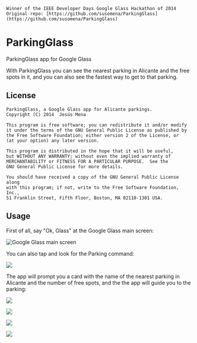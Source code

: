     Winner of the IEEE Developer Days Google Glass Hackathon of 2014
    Original repo: [https://github.com/susomena/ParkingGlass](https://github.com/susomena/ParkingGlass)

ParkingGlass
============

ParkingGlass app for Google Glass

With ParkingGlass you can see the nearest parking in Alicante and the free spots in it, and you can also see the fastest way to get to that parking.


License
-------

    ParkingGlass, a Google Glass app for Alicante parkings.
    Copyright (C) 2014  Jesús Mena
    
    This program is free software; you can redistribute it and/or modify
    it under the terms of the GNU General Public License as published by
    the Free Software Foundation; either version 2 of the License, or
    (at your option) any later version.
    
    This program is distributed in the hope that it will be useful,
    but WITHOUT ANY WARRANTY; without even the implied warranty of
    MERCHANTABILITY or FITNESS FOR A PARTICULAR PURPOSE.  See the
    GNU General Public License for more details.

    You should have received a copy of the GNU General Public License along
    with this program; if not, write to the Free Software Foundation, Inc.,
    51 Franklin Street, Fifth Floor, Boston, MA 02110-1301 USA.


Usage
-----

First of all, say "Ok, Glass" at the Google Glass main screen:

![](https://googledrive.com/host/0B0lxZOvTXGoCQ0drSktLem9jT00/device-2014-05-08-170648.png "Google Glass main screen")

You can also tap and look for the Parking command:

![](https://googledrive.com/host/0B0lxZOvTXGoCQ0drSktLem9jT00/device-2014-05-08-170729.png)

The app will prompt you a card with the name of the nearest parking in Alicante and the number of free spots, and the the app will guide you to the parking:

![](https://googledrive.com/host/0B0lxZOvTXGoCQ0drSktLem9jT00/device-2014-05-08-170820.png)

![](https://googledrive.com/host/0B0lxZOvTXGoCQ0drSktLem9jT00/device-2014-05-08-171520.png)

![](https://googledrive.com/host/0B0lxZOvTXGoCQ0drSktLem9jT00/device-2014-05-08-171549.png)

![](https://googledrive.com/host/0B0lxZOvTXGoCQ0drSktLem9jT00/device-2014-05-08-171553.png)
